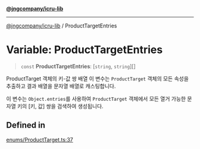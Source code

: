 [**@jngcompany/icru-lib**](../README.md)

***

[@jngcompany/icru-lib](../globals.md) / ProductTargetEntries

# Variable: ProductTargetEntries

> `const` **ProductTargetEntries**: [`string`, `string`][]

ProductTarget 객체의 키-값 쌍 배열
이 변수는 `ProductTarget` 객체의 모든 속성을 추출하고 결과 배열을 문자열 배열로 캐스팅합니다.

이 변수는 `Object.entries`를 사용하여 `ProductTarget` 객체에서 모든 열거 가능한
문자열 키의 [키, 값] 쌍을 검색하여 생성됩니다.

## Defined in

[enums/ProductTarget.ts:37](https://github.com/jngcompany/icru-lib/blob/c1136b1cca3e7fccee98611dd392fe7b79b1145a/src/enums/ProductTarget.ts#L37)
